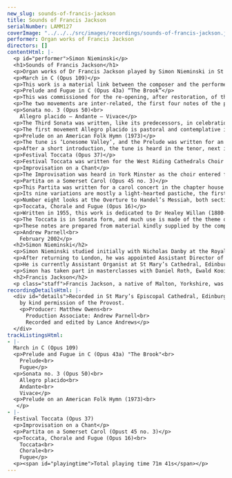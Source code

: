 ```yaml
---
new_slug: sounds-of-francis-jackson
title: Sounds of Francis Jackson
serialNumber: LAMM127
coverImage: "../../../src/images/recordings/sounds-of-francis-jackson.jpg"
performer: Organ works of Francis Jackson
directors: []
contentHtml: |-
  <p id="performer">Simon Nieminski</p>
  <h1>Sounds of Francis Jackson</h1>
  <p>Organ works of Dr Francis Jackson played by Simon Nieminski in St Mary’s Cathedral, Edinburgh.</p>
  <p>March in C (Opus 109)</p>
  <p>This work is a material link between the composer and the performer on this CD, having been requested by Simon Nieminski for his marriage to Jane Smith at St Mary’s Cathedral in 1999. The central section makes use of a theme from the composer’s Missa Matris Dei</p>
  <p>Prelude and Fugue in C (Opus 43a) “The Brook”</p>
  <p>This was commissioned for the re-opening, after restoration, of the Victorian organ in the parish church of St Neots in the summer of 1972. Though barely finished, it was duly performed (by the composer), but then lay in disuse until twenty-four years later when it was rediscovered, revised and at last satisfactorily completed.</p>
  <p>The two movements are inter-related, the first four notes of the prelude – an important element throughout – being the Answer (in a fugal sense) to the corresponding notes of the fugue subject. The fugue is academic in design and construction, but a poetical slant, provided by the burbling, babbling nature of the prelude (a figuration which re-appears later in the fugue) gives rise to the title: translated into German, it becomes the name of the greatest and best-loved of all fugue-makers, J S Bach.</p>
  <p>Sonata no. 3 (Opus 50)<br>
    Allegro placido – Andante – Vivace</p>
  <p>The Third Sonata was written, like its predecessors, in celebration of a particular organ. In this case, it is the famous Schulze organ in the church of St Bartholomew at Armley, which dates from 1897. The Sonata was first played by the composer, at Armley, in June, 1979. It is dedicated to the soprano Elsie Suddaby (a relative of Dr Jackson) who was born within sight of the church in the organ’s fifteenth year, and who died in April 1980.</p>
  <p>The first movement Allegro placido is pastoral and contemplative in character; the Andante is a rondo in siciliano rhythm; and the Vivace, also in compound time, is a variant of the first movement.</p>
  <p>Prelude on an American Folk Hymn (1973)</p>
  <p>The tune is ‘Lonesome Valley’, and the Prelude was written for an anthology of voluntaries based on tunes in ‘More Hymns and Spiritual Songs’, a supplement to the American Episcopal Hymnal (1940), which was published in 1973.</p>
  <p>After a short introduction, the tune is heard in the tenor, next in the treble and finally again in the tenor, though this time more loudly. The piece ends quietly.</p>
  <p>Festival Toccata (Opus 37)</p>
  <p>Festival Toccata was written for the West Riding Cathedrals Choir Festival and is dedicated to the memory of Brian Runnett, organist of Norwich Cathedral, tragically killed in a road accident in 1970 at the age of thirty-five.</p>
  <p>Improvisation on a Chant</p>
  <p>The Improvisation was heard in York Minster as the choir entered for Evensong on the twenty-fourth day of a certain month, when Psalm 115 was to be sung to the chant in E by Sir John Goss. It was later transcribed from tape and offered to Lloyd Smith, a well-known York organist, as a present for his seventieth birthday in March 1988.</p>
  <p>Partita on a Somerset Carol (Opus 45 no. 3)</p>
  <p>This Partita was written for a carol concert in the chapter house of York Minster at Christmas 1975 for an organ of 6 stops, one manual and a pedal reed.</p>
  <p>Its nine variations are mostly a light-hearted pastiche, the first with a right-hand decoration of the left-hand theme. The flutings of number two bear in mind the kind of instrument used by Haydn for his Flötenuhrstücke (Pieces for a Musical Clock). A gruff third variation follows in which the theme disappears. The fourth is all saccharine sweetness, no holds barred. Next, the pedals take full charge, with sly glances in the direction of Bach. A canon follows – at the octave – and then a feather-weight scherzando containing, again, succulent harmonies.</p>
  <p>Number eight looks at the Overture to Handel’s Messiah, both sections, and is joined to the Finale (variation nine) by a dominant pedal, after which the tune goes to the pedals beneath contrapuntal imitations and semi-quaver figurations, rather suggesting Dupré and his Variations sur un Noël, perhaps inevitably.</p>
  <p>Toccata, Chorale and Fugue (Opus 16)</p>
  <p>Written in 1955, this work is dedicated to Dr Healey Willan (1880-1968), the highly honoured London-born composer of organ and church music who settled in Toronto in 1913. Its influences are mainly French, from the dotted rhythm of the opening, suggestive of the 18th Century French overture, to the highly coloured harmonic language reminiscent of Franck. Dr Jackson also follows the precedent, set by Franck, of inserting a middle movement between the Prelude and Fugue. This pattern was also followed by Dr Willan in his Introduction, Passacaglia and Fugue of 1916.</p>
  <p>The Toccata is in Sonata form, and much use is made of the theme of the introduction, though in regular, undotted, note-lengths. This theme eventually assumes greater importance than the second subject of the Toccata, which is not heard in the two later movements. The Chorale is built up from the upward leap of a seventh in the initial anacrusis, and part of the Toccata theme. The Fugue begins with its own independent subject (which was foreshadowed in the introduction), but as soon as the exposition is completed, the episode which follows – in inverted double counterpoint – begins to admit the semi-quaver figure of the Toccata. From this point onwards there is no restraining all the other themes from the Toccata (except the second subject) and the introduction, from entering and tumbling over each other in the intricate contrapuntal hurly-burly.</p>
  <p>These notes are prepared from material kindly supplied by the composer.</p>
  <p>Andrew Parnell<br>
    February 2002</p>
  <h2>Simon Nieminski</h2>
  <p>Simon Nieminski studied initially with Nicholas Danby at the Royal College of Music, where he gained the Associate diploma. He was then awarded the Organ Scholarship of Pembroke College, Cambridge. After graduating with honours in music from Cambridge University, he was appointed Organ Scholar of York Minster for two years, during which time he became a Fellow of the Royal College of Organists. He left York to become Assistant Organist of Dundee Cathedral.</p>
  <p>After returning to London, he was appointed Assistant Director of Music at the Priory Church of St Bartholomew the Great, in the City of London, and Organ Tutor at Kingston University. In addition to playing and teaching, he regularly conducted the professional choir of St Bartholomew’s, and several semi-professional choirs.</p>
  <p>He is currently Assistant Organist at St Mary’s Cathedral, Edinburgh, which is unique in Scotland in maintaining daily choral services, with the trebles drawn from its own choir school.He is also Organist of Fettes College in Edinburgh.</p>
  <p>Simon has taken part in masterclasses with Daniel Roth, Ewald Kooiman, Harald Vogel and Dame Gillian Weir, and his playing engagements have taken him around the United Kingdom, as well as to Sweden, Holland, Germany, the U.S.A., Malta and the Czech Republic. He has also played in recordings for BBC television (Songs of Praise from Yorkshire, Skye and London) and Radio 4, and live broadcasts on BBC Radio 3 and Radio York, Swedish national radio, and National Public Radio in the U.S.A. In addition to organ playing, Simon writes reviews and articles on church and organ music, which have been published in Organists’ Review and the Musical Times.</p>
  <h2>Francis Jackson</h2>
  <p class="staff">Francis Jackson, a native of Malton, Yorkshire, was a chorister at York Minster from 1929 to 1933. He was a pupil of Sir Edward Bairstow, organist of York Minster, and gained the Fellowship of the Royal College of Organists in 1937. The same year he graduated Bachelor of Music at Durham University, attaining the doctorate there in 1957. He was organist of Malton Parish Church at the age of sixteen, and succeeded Bairstow at York Minster in 1946. Francis Jackson has given recitals all over the world, and has made records both with York Minster Choir and of organ music. He has written extensively for the Church, and his output includes anthems, organ solos, organ sonatas, monodramas, a concerto, a symphony and some solo songs. He is an honorary Fellow both of the Royal School of Church Music and of Westminster Choir College at Princeton, USA. In 1978 he was appointed OBE in the New Year Honours. On retiring from York Minster in 1982 he received the Fellowship of the Royal Northern College of Music, the Doctorate of York University and, at the hands of the Archbishop of York, Lord Blanch, the Order of Saint William of York. His time is now devoted to composition and giving organ recitals.</p>
recordingDetailsHtml: |-
  <div id="details">Recorded in St Mary’s Episcopal Cathedral, Edinburgh on 24th and 25th October 2000,<br>
    by kind permission of the Provost.
    <p>Producer: Matthew Owens<br>
      Production Associate: Andrew Parnell<br>
      Recorded and edited by Lance Andrews</p>
  </div>
trackListingsHtml:
- |-
  March in C (Opus 109)
  <p>Prelude and Fugue in C (Opus 43a) "The Brook"<br>
    Prelude<br>
    Fugue</p>
  <p>Sonata no. 3 (Opus 50)<br>
    Allegro placido<br>
    Andante<br>
    Vivace</p>
  <p>Prelude on an American Folk Hymn (1973)<br>
   </p>
- |-
  Festival Toccata (Opus 37)
  <p>Improvisation on a Chant</p>
  <p>Partita on a Somerset Carol (Opust 45 no. 3)</p>
  <p>Toccata, Chorale and Fugue (Opus 16)<br>
    Toccata<br>
    Chorale<br>
    Fugue</p>
  <p><span id="playingtime">Total playing time 71m 41s</span></p>
---
```


